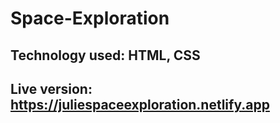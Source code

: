 # Space-Exploration
## Technology used: HTML, CSS
## Live version: https://juliespaceexploration.netlify.app
